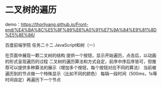 # 二叉树的遍历

demo：https://thorliyang.github.io/Front-end/%E4%BA%8C%E5%8F%89%E6%A0%91%E7%9A%84%E9%81%8D%E5%8E%86/

百度前端学院  任务二十二 JavaScript和树（一）

在页面中展现一颗二叉树的结构
提供一个按钮，显示开始遍历，点击后，以动画的形式呈现遍历的过程
二叉树的遍历算法和方式自定，前序中序后序皆可，但推荐可以提供多种算法的展示（增加多个按钮，每个按钮对应不同的算法）
当前被遍历到的节点做一个特殊显示（比如不同的颜色）
每隔一段时间（500ms，1s等时间自定）再遍历下一个节点
